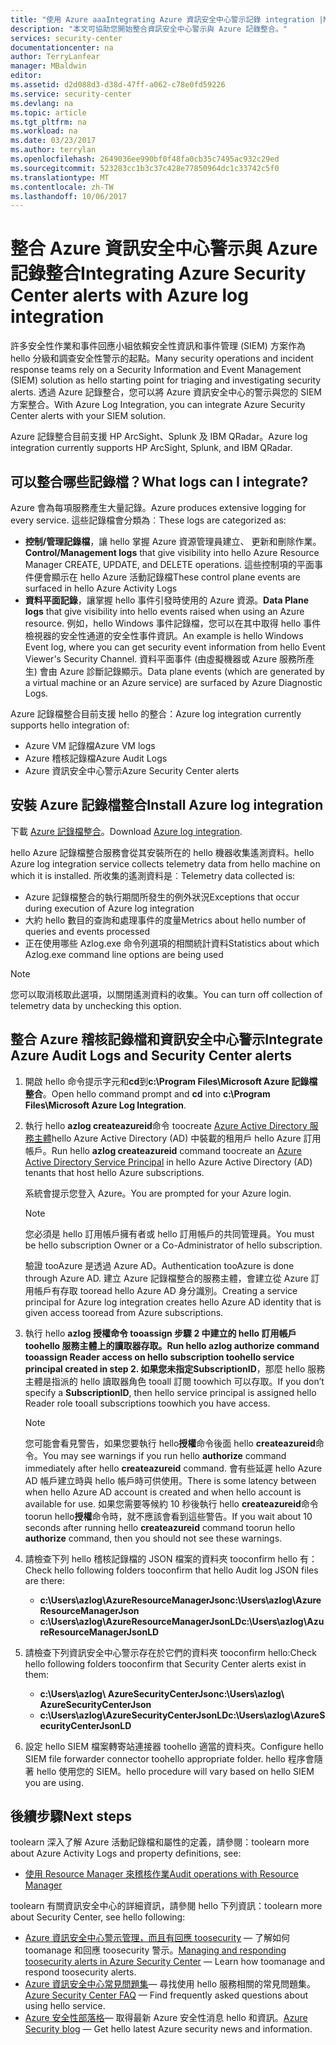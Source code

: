 ```yaml
---
title: "使用 Azure aaaIntegrating Azure 資訊安全中心警示記錄 integration |Microsoft 文件"
description: "本文可協助您開始整合資訊安全中心警示與 Azure 記錄整合。"
services: security-center
documentationcenter: na
author: TerryLanfear
manager: MBaldwin
editor: 
ms.assetid: d2d088d3-d38d-47ff-a062-c78e0fd59226
ms.service: security-center
ms.devlang: na
ms.topic: article
ms.tgt_pltfrm: na
ms.workload: na
ms.date: 03/23/2017
ms.author: terrylan
ms.openlocfilehash: 2649036ee990bf0f48fa0cb35c7495ac932c29ed
ms.sourcegitcommit: 523283cc1b3c37c428e77850964dc1c33742c5f0
ms.translationtype: MT
ms.contentlocale: zh-TW
ms.lasthandoff: 10/06/2017
---
```

# <a name="integrating-azure-security-center-alerts-with-azure-log-integration"></a><span data-ttu-id="6f1ac-103">整合 Azure 資訊安全中心警示與 Azure 記錄整合</span><span class="sxs-lookup"><span data-stu-id="6f1ac-103">Integrating Azure Security Center alerts with Azure log integration</span></span>
<span data-ttu-id="6f1ac-104">許多安全性作業和事件回應小組依賴安全性資訊和事件管理 (SIEM) 方案作為 hello 分級和調查安全性警示的起點。</span><span class="sxs-lookup"><span data-stu-id="6f1ac-104">Many security operations and incident response teams rely on a Security Information and Event Management (SIEM) solution as hello starting point for triaging and investigating security alerts.</span></span> <span data-ttu-id="6f1ac-105">透過 Azure 記錄整合，您可以將 Azure 資訊安全中心的警示與您的 SIEM 方案整合。</span><span class="sxs-lookup"><span data-stu-id="6f1ac-105">With Azure Log Integration, you can integrate Azure Security Center alerts with your SIEM solution.</span></span>

<span data-ttu-id="6f1ac-106">Azure 記錄整合目前支援 HP ArcSight、Splunk 及 IBM QRadar。</span><span class="sxs-lookup"><span data-stu-id="6f1ac-106">Azure log integration currently supports HP ArcSight, Splunk, and IBM QRadar.</span></span>

## <a name="what-logs-can-i-integrate"></a><span data-ttu-id="6f1ac-107">可以整合哪些記錄檔？</span><span class="sxs-lookup"><span data-stu-id="6f1ac-107">What logs can I integrate?</span></span>
<span data-ttu-id="6f1ac-108">Azure 會為每項服務產生大量記錄。</span><span class="sxs-lookup"><span data-stu-id="6f1ac-108">Azure produces extensive logging for every service.</span></span> <span data-ttu-id="6f1ac-109">這些記錄檔會分類為︰</span><span class="sxs-lookup"><span data-stu-id="6f1ac-109">These logs are categorized as:</span></span>

* <span data-ttu-id="6f1ac-110">**控制/管理記錄檔**，讓 hello 掌握 Azure 資源管理員建立、 更新和刪除作業。</span><span class="sxs-lookup"><span data-stu-id="6f1ac-110">**Control/Management logs** that give visibility into hello Azure Resource Manager CREATE, UPDATE, and DELETE operations.</span></span> <span data-ttu-id="6f1ac-111">這些控制項的平面事件便會顯示在 hello Azure 活動記錄檔</span><span class="sxs-lookup"><span data-stu-id="6f1ac-111">These control plane events are surfaced in hello Azure Activity Logs</span></span>
* <span data-ttu-id="6f1ac-112">**資料平面記錄**，讓掌握 hello 事件引發時使用的 Azure 資源。</span><span class="sxs-lookup"><span data-stu-id="6f1ac-112">**Data Plane logs** that give visibility into hello events raised when using an Azure resource.</span></span> <span data-ttu-id="6f1ac-113">例如，hello Windows 事件記錄檔，您可以在其中取得 hello 事件檢視器的安全性通道的安全性事件資訊。</span><span class="sxs-lookup"><span data-stu-id="6f1ac-113">An example is hello Windows Event log, where you can get security event information from hello Event Viewer's Security Channel.</span></span> <span data-ttu-id="6f1ac-114">資料平面事件 (由虛擬機器或 Azure 服務所產生) 會由 Azure 診斷記錄顯示。</span><span class="sxs-lookup"><span data-stu-id="6f1ac-114">Data plane events (which are generated by a virtual machine or an Azure service) are surfaced by Azure Diagnostic Logs.</span></span>

<span data-ttu-id="6f1ac-115">Azure 記錄檔整合目前支援 hello 的整合：</span><span class="sxs-lookup"><span data-stu-id="6f1ac-115">Azure log integration currently supports hello integration of:</span></span>

* <span data-ttu-id="6f1ac-116">Azure VM 記錄檔</span><span class="sxs-lookup"><span data-stu-id="6f1ac-116">Azure VM logs</span></span>
* <span data-ttu-id="6f1ac-117">Azure 稽核記錄檔</span><span class="sxs-lookup"><span data-stu-id="6f1ac-117">Azure Audit Logs</span></span>
* <span data-ttu-id="6f1ac-118">Azure 資訊安全中心警示</span><span class="sxs-lookup"><span data-stu-id="6f1ac-118">Azure Security Center alerts</span></span>

## <a name="install-azure-log-integration"></a><span data-ttu-id="6f1ac-119">安裝 Azure 記錄檔整合</span><span class="sxs-lookup"><span data-stu-id="6f1ac-119">Install Azure log integration</span></span>
<span data-ttu-id="6f1ac-120">下載 [Azure 記錄檔整合](https://www.microsoft.com/download/details.aspx?id=53324)。</span><span class="sxs-lookup"><span data-stu-id="6f1ac-120">Download [Azure log integration](https://www.microsoft.com/download/details.aspx?id=53324).</span></span>

<span data-ttu-id="6f1ac-121">hello Azure 記錄檔整合服務會從其安裝所在的 hello 機器收集遙測資料。</span><span class="sxs-lookup"><span data-stu-id="6f1ac-121">hello Azure log integration service collects telemetry data from hello machine on which it is installed.</span></span>  <span data-ttu-id="6f1ac-122">所收集的遙測資料是︰</span><span class="sxs-lookup"><span data-stu-id="6f1ac-122">Telemetry data collected is:</span></span>

* <span data-ttu-id="6f1ac-123">Azure 記錄檔整合的執行期間所發生的例外狀況</span><span class="sxs-lookup"><span data-stu-id="6f1ac-123">Exceptions that occur during execution of Azure log integration</span></span>
* <span data-ttu-id="6f1ac-124">大約 hello 數目的查詢和處理事件的度量</span><span class="sxs-lookup"><span data-stu-id="6f1ac-124">Metrics about hello number of queries and events processed</span></span>
* <span data-ttu-id="6f1ac-125">正在使用哪些 Azlog.exe 命令列選項的相關統計資料</span><span class="sxs-lookup"><span data-stu-id="6f1ac-125">Statistics about which Azlog.exe command line options are being used</span></span>

> [!NOTE]
> <span data-ttu-id="6f1ac-126">您可以取消核取此選項，以關閉遙測資料的收集。</span><span class="sxs-lookup"><span data-stu-id="6f1ac-126">You can turn off collection of telemetry data by unchecking this option.</span></span>
>
>

## <a name="integrate-azure-audit-logs-and-security-center-alerts"></a><span data-ttu-id="6f1ac-127">整合 Azure 稽核記錄檔和資訊安全中心警示</span><span class="sxs-lookup"><span data-stu-id="6f1ac-127">Integrate Azure Audit Logs and Security Center alerts</span></span>
1. <span data-ttu-id="6f1ac-128">開啟 hello 命令提示字元和**cd**到**c:\Program Files\Microsoft Azure 記錄檔整合**。</span><span class="sxs-lookup"><span data-stu-id="6f1ac-128">Open hello command prompt and **cd** into **c:\Program Files\Microsoft Azure Log Integration**.</span></span>
2. <span data-ttu-id="6f1ac-129">執行 hello **azlog createazureid**命令 toocreate [Azure Active Directory 服務主體](../active-directory/active-directory-application-objects.md)hello Azure Active Directory (AD) 中裝載的租用戶 hello Azure 訂用帳戶。</span><span class="sxs-lookup"><span data-stu-id="6f1ac-129">Run hello **azlog createazureid** command toocreate an [Azure Active Directory Service Principal](../active-directory/active-directory-application-objects.md) in hello Azure Active Directory (AD) tenants that host hello Azure subscriptions.</span></span>

    <span data-ttu-id="6f1ac-130">系統會提示您登入 Azure。</span><span class="sxs-lookup"><span data-stu-id="6f1ac-130">You are prompted for your Azure login.</span></span>

   > [!NOTE]
   > <span data-ttu-id="6f1ac-131">您必須是 hello 訂用帳戶擁有者或 hello 訂用帳戶的共同管理員。</span><span class="sxs-lookup"><span data-stu-id="6f1ac-131">You must be hello subscription Owner or a Co-Administrator of hello subscription.</span></span>
   >
   >

    <span data-ttu-id="6f1ac-132">驗證 tooAzure 是透過 Azure AD。</span><span class="sxs-lookup"><span data-stu-id="6f1ac-132">Authentication tooAzure is done through Azure AD.</span></span>  <span data-ttu-id="6f1ac-133">建立 Azure 記錄檔整合的服務主體，會建立從 Azure 訂用帳戶有存取 tooread hello Azure AD 身分識別。</span><span class="sxs-lookup"><span data-stu-id="6f1ac-133">Creating a service principal for Azure log integration creates hello Azure AD identity that is given access tooread from Azure subscriptions.</span></span>
3. <span data-ttu-id="6f1ac-134">執行 hello **azlog 授權<SubscriptionID>**命令 tooassign 步驟 2 中建立的 hello 訂用帳戶 toohello 服務主體上的讀取器存取。</span><span class="sxs-lookup"><span data-stu-id="6f1ac-134">Run hello **azlog authorize <SubscriptionID>** command tooassign Reader access on hello subscription toohello service principal created in step 2.</span></span> <span data-ttu-id="6f1ac-135">如果您未指定**SubscriptionID**，那麼 hello 服務主體是指派的 hello 讀取器角色 tooall 訂閱 toowhich 可以存取。</span><span class="sxs-lookup"><span data-stu-id="6f1ac-135">If you don’t specify a **SubscriptionID**, then hello service principal is assigned hello Reader role tooall subscriptions toowhich you have access.</span></span>

   > [!NOTE]
   > <span data-ttu-id="6f1ac-136">您可能會看見警告，如果您要執行 hello**授權**命令後面 hello **createazureid**命令。</span><span class="sxs-lookup"><span data-stu-id="6f1ac-136">You may see warnings if you run hello **authorize** command immediately after hello **createazureid** command.</span></span> <span data-ttu-id="6f1ac-137">會有些延遲 hello Azure AD 帳戶建立時與 hello 帳戶時可供使用。</span><span class="sxs-lookup"><span data-stu-id="6f1ac-137">There is some latency between when hello Azure AD account is created and when hello account is available for use.</span></span> <span data-ttu-id="6f1ac-138">如果您需要等候約 10 秒後執行 hello **createazureid**命令 toorun hello**授權**命令時，就不應該會看到這些警告。</span><span class="sxs-lookup"><span data-stu-id="6f1ac-138">If you wait about 10 seconds after running hello **createazureid** command toorun hello **authorize** command, then you should not see these warnings.</span></span>
   >
   >
4. <span data-ttu-id="6f1ac-139">請檢查下列 hello 稽核記錄檔的 JSON 檔案的資料夾 tooconfirm hello 有：</span><span class="sxs-lookup"><span data-stu-id="6f1ac-139">Check hello following folders tooconfirm that hello Audit log JSON files are there:</span></span>

   * <span data-ttu-id="6f1ac-140">**c:\Users\azlog\AzureResourceManagerJson**</span><span class="sxs-lookup"><span data-stu-id="6f1ac-140">**c:\Users\azlog\AzureResourceManagerJson**</span></span>
   * <span data-ttu-id="6f1ac-141">**c:\Users\azlog\AzureResourceManagerJsonLD**</span><span class="sxs-lookup"><span data-stu-id="6f1ac-141">**c:\Users\azlog\AzureResourceManagerJsonLD**</span></span>
5. <span data-ttu-id="6f1ac-142">請檢查下列資訊安全中心警示存在於它們的資料夾 tooconfirm hello:</span><span class="sxs-lookup"><span data-stu-id="6f1ac-142">Check hello following folders tooconfirm that Security Center alerts exist in them:</span></span>

   * <span data-ttu-id="6f1ac-143">**c:\Users\azlog\ AzureSecurityCenterJson**</span><span class="sxs-lookup"><span data-stu-id="6f1ac-143">**c:\Users\azlog\ AzureSecurityCenterJson**</span></span>
   * <span data-ttu-id="6f1ac-144">**c:\Users\azlog\AzureSecurityCenterJsonLD**</span><span class="sxs-lookup"><span data-stu-id="6f1ac-144">**c:\Users\azlog\AzureSecurityCenterJsonLD**</span></span>
6. <span data-ttu-id="6f1ac-145">設定 hello SIEM 檔案轉寄站連接器 toohello 適當的資料夾。</span><span class="sxs-lookup"><span data-stu-id="6f1ac-145">Configure hello SIEM file forwarder connector toohello appropriate folder.</span></span> <span data-ttu-id="6f1ac-146">hello 程序會隨著 hello 使用您的 SIEM。</span><span class="sxs-lookup"><span data-stu-id="6f1ac-146">hello procedure will vary based on hello SIEM you are using.</span></span>

## <a name="next-steps"></a><span data-ttu-id="6f1ac-147">後續步驟</span><span class="sxs-lookup"><span data-stu-id="6f1ac-147">Next steps</span></span>
<span data-ttu-id="6f1ac-148">toolearn 深入了解 Azure 活動記錄檔和屬性的定義，請參閱：</span><span class="sxs-lookup"><span data-stu-id="6f1ac-148">toolearn more about Azure Activity Logs and property definitions, see:</span></span>

* [<span data-ttu-id="6f1ac-149">使用 Resource Manager 來稽核作業</span><span class="sxs-lookup"><span data-stu-id="6f1ac-149">Audit operations with Resource Manager</span></span>](../azure-resource-manager/resource-group-audit.md)

<span data-ttu-id="6f1ac-150">toolearn 有關資訊安全中心的詳細資訊，請參閱 hello 下列資訊：</span><span class="sxs-lookup"><span data-stu-id="6f1ac-150">toolearn more about Security Center, see hello following:</span></span>

* <span data-ttu-id="6f1ac-151">[Azure 資訊安全中心警示管理，而且有回應 toosecurity](security-center-managing-and-responding-alerts.md) — 了解如何 toomanage 和回應 toosecurity 警示。</span><span class="sxs-lookup"><span data-stu-id="6f1ac-151">[Managing and responding toosecurity alerts in Azure Security Center](security-center-managing-and-responding-alerts.md) — Learn how toomanage and respond toosecurity alerts.</span></span>
* <span data-ttu-id="6f1ac-152">[Azure 資訊安全中心常見問題集](security-center-faq.md)— 尋找使用 hello 服務相關的常見問題集。</span><span class="sxs-lookup"><span data-stu-id="6f1ac-152">[Azure Security Center FAQ](security-center-faq.md) — Find frequently asked questions about using hello service.</span></span>
* <span data-ttu-id="6f1ac-153">[Azure 安全性部落格](http://blogs.msdn.com/b/azuresecurity/)— 取得最新 Azure 安全性消息 hello 和資訊。</span><span class="sxs-lookup"><span data-stu-id="6f1ac-153">[Azure Security blog](http://blogs.msdn.com/b/azuresecurity/) — Get hello latest Azure security news and information.</span></span>
